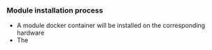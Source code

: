  ### Module installation process

 - A module docker container will be installed on the corresponding hardware
 - The 
